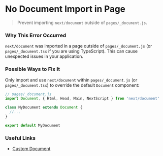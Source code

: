 # No Document Import in Page

> Prevent importing `next/document` outside of `pages/_document.js`.

### Why This Error Occurred

`next/document` was imported in a page outside of `pages/_document.js` (or `pages/_document.tsx` if you are using TypeScript). This can cause unexpected issues in your application.

### Possible Ways to Fix It

Only import and use `next/document` within `pages/_document.js` (or `pages/_document.tsx`) to override the default `Document` component:

```jsx
// pages/_document.js
import Document, { Html, Head, Main, NextScript } from 'next/document'

class MyDocument extends Document {
  //...
}

export default MyDocument
```

### Useful Links

- [Custom Document](https://nextjs.org/docs/advanced-features/custom-document)
